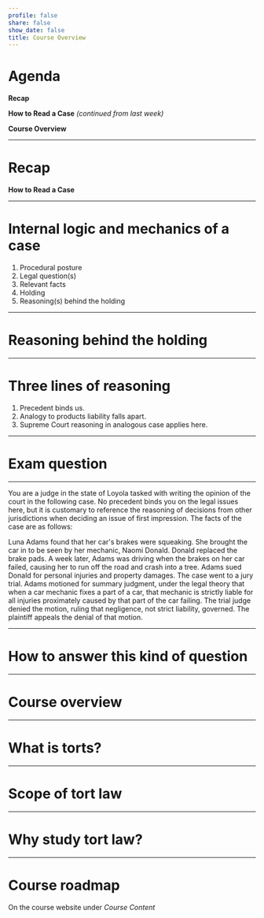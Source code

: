 ```yaml
---
profile: false
share: false
show_date: false
title: Course Overview
---
```



# Agenda

**Recap**

**How to Read a Case**
_(continued from last week)_


**Course Overview**



---

# Recap

**How to Read a Case**



---

# Internal logic and mechanics of a case

1. Procedural posture
2. Legal question(s)
3. Relevant facts
4. Holding
5. Reasoning(s) behind the holding



---

# Reasoning behind the holding

---

# Three lines of reasoning

1. Precedent binds us.
2. Analogy to products liability falls apart.
3. Supreme Court reasoning in analogous case applies here.

---

# Exam question

---

You are a judge in the state of Loyola tasked with writing the opinion of the court in the following case. No precedent binds you on the legal issues here, but it is customary to reference the reasoning of decisions from other jurisdictions when deciding an issue of first impression. The facts of the case are as follows:

Luna Adams found that her car's brakes were squeaking. She brought the car in to be seen by her mechanic, Naomi Donald. Donald replaced the brake pads. A week later, Adams was driving when the brakes on her car failed, causing her to run off the road and crash into a tree. Adams sued Donald for personal injuries and property damages. The case went to a jury trial. Adams motioned for summary judgment, under the legal theory that when a car mechanic fixes a part of a car, that mechanic is strictly liable for all injuries proximately caused by that part of the car failing. The trial judge denied the motion, ruling that negligence, not strict liability, governed. The plaintiff appeals the denial of that motion.

---

# How to answer this kind of question

---

# Course overview

---

# What is torts?

---

# Scope of tort law

---

# Why study tort law?

---

# Course roadmap
On the course website under _Course Content_


